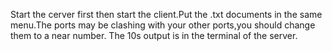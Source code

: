 Start the cerver first then start the client.Put the .txt documents in the same menu.The ports may be clashing with your other ports,you should change them to a near number.
The 10s output is in the terminal of the server.
